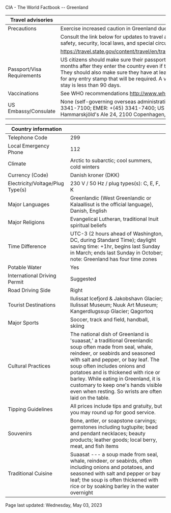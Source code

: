 CIA - The World Factbook -- Greenland

| Travel advisories | |
| --- | --- |
| Precautions | Exercise increased caution in Greenland due to COVID-19. |
| | Consult the link below for updates to travel advisories and statements on safety, security, local laws, and special circumstances in this country. |
| | <https://travel.state.gov/content/travel/en/traveladvisories/traveladvisories.html> |
| Passport/Visa Requirements | US citizens should make sure their passport will not expire for at least 6 months after they enter the country even if they do not intend to stay that long. They should also make sure they have at least 1 blank page in their passport for any entry stamp that will be required. A visa is not required as long as the stay is less than 90 days. |
| Vaccinations | See WHO recommendations  <http://www.who.int/> |
| US Embassy/Consulate | None (self-governing overseas administrative division of Denmark); +(45) 3341-7100; EMER: +(45) 3341-7400; US Embassy Copenhagen, Dag Hammarskjöld's Ale 24, 2100 Copenhagen, Denmark |

| Country information |  |
| --- | --- |
| Telephone Code | 299 |
| Local Emergency Phone | 112 |
| Climate | Arctic to subarctic; cool summers, cold winters |
| Currency (Code) | Danish kroner (DKK) |
| Electricity/Voltage/Plug Type(s) | 230 V / 50 Hz / plug types(s): C, E, F, K |
| Major Languages | Greenlandic (West Greenlandic or Kalaallisut is the official language), Danish, English |
| Major Religions | Evangelical Lutheran, traditional Inuit spiritual beliefs |
| Time Difference | UTC-3 (2 hours ahead of Washington, DC, during Standard Time); daylight saving time: +1hr, begins last Sunday in March; ends last Sunday in October; note: Greenland has four time zones |
| Potable Water | Yes |
| International Driving Permit | Suggested |
| Road Driving Side | Right |
| Tourist Destinations | Ilulissat Icefjord & Jakobshavn Glacier; Ilulissat Museum; Nuuk Art Museum; Kangerdlugssup Glacier; Qagortoq |
| Major Sports | Soccer, track and field, handball, skiing |
| Cultural Practices | The national dish of Greenland is 'suaasat,' a traditional Greenlandic soup often made from seal, whale, reindeer, or seabirds and seasoned with salt and pepper, or bay leaf. The soup often includes onions and potatoes and is thickened with rice or barley. While eating in Greenland, it is customary to keep one's hands visible even when resting. So wrists are often laid on the table. |
| Tipping Guidelines | All prices include tips and gratuity, but you may round up for good service. |
| Souvenirs | Bone, antler, or soapstone carvings; gemstones including tugtupite; bead and pendant necklaces; beauty products; leather goods; local berry, meat, and fish items |
| Traditional Cuisine | Suaasat --- a soup made from seal, whale, reindeer, or seabirds, often including onions and potatoes, and seasoned with salt and pepper or bay leaf; the soup is often thickened with rice or by soaking barley in the water overnight |

Page last updated: Wednesday, May 03, 2023
